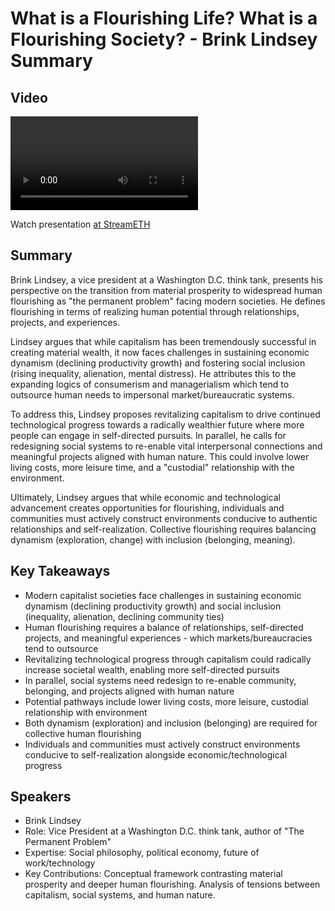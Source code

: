 # What is a Flourishing Life? What is a Flourishing Society? - Brink Lindsey Summary

## Video
<video controls>
<source src="https://vod-cdn.lp-playback.studio/raw/jxf4iblf6wlsyor6526t4tcmtmqa/catalyst-vod-com/hls/a9bdykf4oqnop03b/index.m3u8" type="application/x-mpegURL">
  Your browser does not support the video tag.
</video>

Watch presentation [at StreamETH](https://streameth.org/edge_city/watch?session=67206f2e24af22d0ca3f10d0)

## Summary
Brink Lindsey, a vice president at a Washington D.C. think tank, presents his perspective on the transition from material prosperity to widespread human flourishing as "the permanent problem" facing modern societies. He defines flourishing in terms of realizing human potential through relationships, projects, and experiences.

Lindsey argues that while capitalism has been tremendously successful in creating material wealth, it now faces challenges in sustaining economic dynamism (declining productivity growth) and fostering social inclusion (rising inequality, alienation, mental distress). He attributes this to the expanding logics of consumerism and managerialism which tend to outsource human needs to impersonal market/bureaucratic systems.

To address this, Lindsey proposes revitalizing capitalism to drive continued technological progress towards a radically wealthier future where more people can engage in self-directed pursuits. In parallel, he calls for redesigning social systems to re-enable vital interpersonal connections and meaningful projects aligned with human nature. This could involve lower living costs, more leisure time, and a "custodial" relationship with the environment.

Ultimately, Lindsey argues that while economic and technological advancement creates opportunities for flourishing, individuals and communities must actively construct environments conducive to authentic relationships and self-realization. Collective flourishing requires balancing dynamism (exploration, change) with inclusion (belonging, meaning).

## Key Takeaways
- Modern capitalist societies face challenges in sustaining economic dynamism (declining productivity growth) and social inclusion (inequality, alienation, declining community ties)
- Human flourishing requires a balance of relationships, self-directed projects, and meaningful experiences - which markets/bureaucracies tend to outsource
- Revitalizing technological progress through capitalism could radically increase societal wealth, enabling more self-directed pursuits
- In parallel, social systems need redesign to re-enable community, belonging, and projects aligned with human nature
- Potential pathways include lower living costs, more leisure, custodial relationship with environment
- Both dynamism (exploration) and inclusion (belonging) are required for collective human flourishing
- Individuals and communities must actively construct environments conducive to self-realization alongside economic/technological progress

## Speakers
- Brink Lindsey
- Role: Vice President at a Washington D.C. think tank, author of "The Permanent Problem"
- Expertise: Social philosophy, political economy, future of work/technology
- Key Contributions: Conceptual framework contrasting material prosperity and deeper human flourishing. Analysis of tensions between capitalism, social systems, and human nature.


